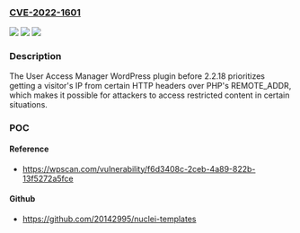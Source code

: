 ### [CVE-2022-1601](https://cve.mitre.org/cgi-bin/cvename.cgi?name=CVE-2022-1601)
![](https://img.shields.io/static/v1?label=Product&message=User%20Access%20Manager&color=blue)
![](https://img.shields.io/static/v1?label=Version&message=0%3C%202.2.18%20&color=brighgreen)
![](https://img.shields.io/static/v1?label=Vulnerability&message=CWE-290%20Authentication%20Bypass%20by%20Spoofing&color=brighgreen)

### Description

The User Access Manager WordPress plugin before 2.2.18 prioritizes getting a visitor's IP from certain HTTP headers over PHP's REMOTE_ADDR, which makes it possible for attackers to access restricted content in certain situations.

### POC

#### Reference
- https://wpscan.com/vulnerability/f6d3408c-2ceb-4a89-822b-13f5272a5fce

#### Github
- https://github.com/20142995/nuclei-templates

